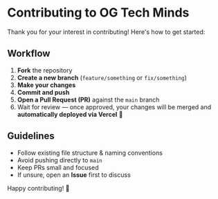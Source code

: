 # Contributing to OG Tech Minds

Thank you for your interest in contributing! Here's how to get started:

## Workflow

1. **Fork** the repository  
2. **Create a new branch** (`feature/something` or `fix/something`)  
3. **Make your changes**  
4. **Commit and push**  
5. **Open a Pull Request (PR)** against the `main` branch  
6. Wait for review — once approved, your changes will be merged and **automatically deployed via Vercel** 🚀

## Guidelines

- Follow existing file structure & naming conventions
- Avoid pushing directly to `main`
- Keep PRs small and focused
- If unsure, open an **Issue** first to discuss

Happy contributing! 🎉
